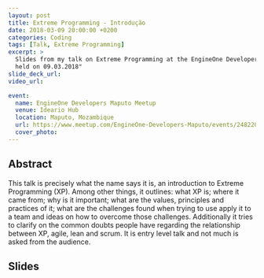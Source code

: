 ```yaml
---
layout: post
title: Extreme Programming - Introdução
date: 2018-03-09 20:00:00 +0200
categories: Coding
tags: [Talk, Extreme Programming]
excerpt: >
  Slides from my talk on Extreme Programming at the EngineOne Developers Meetup
  held on 09.03.2018"
slide_deck_url:
video_url:

event:
  name: EngineOne Developers Maputo Meetup
  venue: Ideario Hub
  location: Maputo, Mozambique
  url: https://www.meetup.com/EngineOne-Developers-Maputo/events/248220314/
  cover_photo:
---
```


## Abstract

This talk is precisely what the name says it is, an introduction to
Extreme Programming (XP). Among other things, it outlines: what XP is; where it
came from; why is it important; what are the values, principles and practices of
it; what are the challenges found when trying to use apply it to a team and ideas
on how to overcome those challenges. Additionally it tries to clarify on the
common doubts people have regarding the relationship between XP, agile, lean and
scrum. It is entry level talk and not much is asked from the audience.

## Slides

<script async class="speakerdeck-embed" data-id="05f08f12c15a45ac9b31beae0ad4e6c8" data-ratio="1.33333333333333" src="//speakerdeck.com/assets/embed.js"></script>
